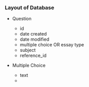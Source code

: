 ### Layout of Database

- Question
    - id
    - date created
    - date modified
    - multiple choice OR essay type
    - subject
    - reference_id

- Multiple Choice
    - text
    - 